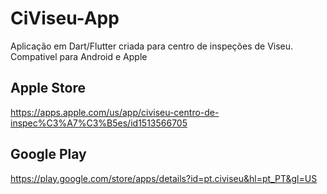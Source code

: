 # CiViseu-App
Aplicação em Dart/Flutter criada para centro de inspeções de Viseu. Compativel para Android e Apple

## Apple Store
https://apps.apple.com/us/app/civiseu-centro-de-inspec%C3%A7%C3%B5es/id1513566705

## Google Play
https://play.google.com/store/apps/details?id=pt.civiseu&hl=pt_PT&gl=US
